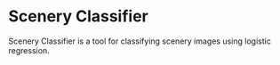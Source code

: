 # Scenery Classifier

Scenery Classifier is a tool for classifying scenery images using logistic regression.


